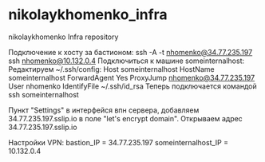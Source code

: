# nikolaykhomenko_infra
nikolaykhomenko Infra repository

Подключение к хосту за бастионом:
ssh -A -t nhomenko@34.77.235.197 ssh nhomenko@10.132.0.4
Подключиться к машине someinternalhost:
Редактируем ~/.ssh/config:
        Host someinternalhost
            HostName someinternalhost
            ForwardAgent Yes
            ProxyJump nhomenko@34.77.235.197
            User nhomenko
            IdentifyFile ~/.ssh/id_rsa
Теперь подключается командой ssh someinternalhost


Пункт "Settings" в интерфейся впн сервера, добавляем 34.77.235.197.sslip.io в поле "let's encrypt domain". Открываем адрес 34.77.235.197.sslip.io

Настройки VPN:
bastion_IP = 34.77.235.197
someinternalhost_IP = 10.132.0.4
